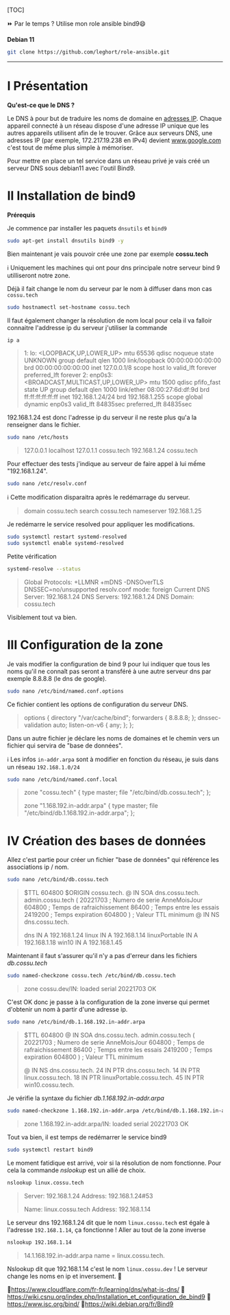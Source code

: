 [TOC]

⏩ Par le temps ? Utilise mon role ansible bind9:smile:

**Debian 11**

```bash
git clone https://github.com/leghort/role-ansible.git
```
---

# I Présentation

**Qu'est-ce que le DNS ?**

Le DNS à pour but de traduire les noms de domaine en [adresses IP](https://fr.wikipedia.org/wiki/Adresse_IP). Chaque appareil connecté à un réseau dispose d'une adresse IP unique que  les autres appareils utilisent afin de le trouver. Grâce aux serveurs  DNS, une adresses IP (par exemple, 172.217.19.238 en IPv4) devient www.google.com c'est tout de mếme plus simple à mémoriser.

Pour mettre en place un tel service dans un réseau privé je vais créé un serveur DNS sous debian11  avec l'outil Bind9.

# II Installation de bind9

**Prérequis**

Je commence par installer les paquets `dnsutils` et `bind9`

```bash
sudo apt-get install dnsutils bind9 -y
```

Bien maintenant je vais pouvoir crée une zone par exemple **cossu.tech**

ℹ️ Uniquement les machines qui ont pour dns principale notre serveur bind 9 utilliseront notre zone.

Déjà il fait change le nom du serveur par le nom à diffuser dans mon cas `cossu.tech`

```bash
sudo hostnamectl set-hostname cossu.tech
```

Il faut également changer la résolution de nom local pour cela il va falloir connaitre l'addresse ip du serveur j'utiliser la commande

```bash
ip a
```

>1: lo: <LOOPBACK,UP,LOWER_UP> mtu 65536 qdisc noqueue state UNKNOWN group default qlen 1000
>link/loopback 00:00:00:00:00:00 brd 00:00:00:00:00:00
>inet 127.0.0.1/8 scope host lo
>valid_lft forever preferred_lft forever
>2: enp0s3: <BROADCAST,MULTICAST,UP,LOWER_UP> mtu 1500 qdisc pfifo_fast state UP group default qlen 1000
>link/ether 08:00:27:6d:df:9d brd ff:ff:ff:ff:ff:ff
>inet 192.168.1.24/24 brd 192.168.1.255 scope global dynamic enp0s3
>valid_lft 84835sec preferred_lft 84835sec

192.168.1.24 est donc l'adresse ip du serveur il ne reste plus qu'a la renseigner dans le fichier.

```bash
sudo nano /etc/hosts
```

>127.0.0.1       localhost
>127.0.1.1       cossu.tech
>192.168.1.24    cossu.tech

Pour effectuer des tests j'indique au serveur de faire appel à lui mếme "192.168.1.24".
```bash
sudo nano /etc/resolv.conf
```

ℹ️ Cette modification disparaitra après le redémarrage du serveur.

>domain cossu.tech
>search cossu.tech
>nameserver 192.168.1.25

Je redémarre le service resolved pour appliquer les modifications.
```bash
sudo systemctl restart systemd-resolved
sudo systemctl enable systemd-resolved
```
Petite vérification
```bash
systemd-resolve --status
```

>Global
>   Protocols: +LLMNR +mDNS -DNSOverTLS DNSSEC=no/unsupported
>resolv.conf mode: foreign
>Current DNS Server: 192.168.1.24
> DNS Servers: 192.168.1.24
>  DNS Domain: cossu.tech

Visiblement tout va bien. 

# III Configuration de la zone

Je vais modifier la configuration de bind 9 pour lui indiquer que tous les noms qu'il ne connaît pas seront a transféré à une autre serveur dns par exemple 8.8.8.8 (le dns de google).

```bash
sudo nano /etc/bind/named.conf.options
```

Ce fichier contient les options de configuration du serveur DNS. 

>options {
>             directory "/var/cache/bind";
>        forwarders {
>                     8.8.8.8;
>             };
>             dnssec-validation auto;
>        listen-on-v6 { any; };
>     };

Dans un autre  fichier je déclare les noms de domaines et le chemin vers un fichier qui servira de "base de données".

ℹ️ Les infos `in-addr.arpa` sont à modifier en fonction du réseau, je suis dans un réseau `192.168.1.0/24`

```bash
sudo nano /etc/bind/named.conf.local
```

>zone "cossu.tech" {
>        type master;
>        file "/etc/bind/db.cossu.tech";
>};
>
>zone "1.168.192.in-addr.arpa" {
>        type master;
>        file "/etc/bind/db.1.168.192.in-addr.arpa";
>};

# IV Création des bases de données

Allez c'est partie pour créer un fichier "base de données" qui référence les associations ip / nom.

```bash
sudo nano /etc/bind/db.cossu.tech
```
>$TTL 604800
>$ORIGIN cossu.tech.
>@       IN      SOA     dns.cossu.tech. admin.cossu.tech (
>                   20221703    ; Numero de serie AnneMoisJour
>                   604800      ; Temps de rafraichissement
>                   86400       ; Temps entre les essais
>                   2419200     ; Temps expiration
>                   604800 )    ; Valeur TTL minimum
>@       IN NS dns.cossu.tech.
>
>dns                     IN A 192.168.1.24
>linux                   IN A 192.168.1.14
>linuxPortable           IN A 192.168.1.18
>win10                   IN A 192.168.1.45

Maintenant il faut s'assurer qu'il n'y a pas d'erreur dans les fichiers *db.cossu.tech*

 ```bash
sudo named-checkzone cossu.tech /etc/bind/db.cossu.tech
 ```

>zone cossu.dev/IN: loaded serial 20221703
>OK

C'est OK donc je passe à la configuration de la zone inverse qui permet d'obtenir un nom à partir d'une adresse ip.

```bash
sudo nano /etc/bind/db.1.168.192.in-addr.arpa
```
>$TTL    604800
>@       IN      SOA     dns.cossu.tech. admin.cossu.tech (
>                        20221703    ; Numero de serie AnneMoisJour
>                        604800      ; Temps de rafraichissement
>                        86400       ; Temps entre les essais
>                        2419200     ; Temps expiration
>                        604800 )    ; Valeur TTL minimum
>
>@       IN      NS     dns.cossu.tech.
>24      IN      PTR    dns.cossu.tech.
>14      IN      PTR    linux.cossu.tech.
>18      IN      PTR    linuxPortable.cossu.tech.
>45      IN      PTR    win10.cossu.tech.

 Je vérifie la syntaxe du fichier *db.1.168.192.in-addr.arpa*

```bash
sudo named-checkzone 1.168.192.in-addr.arpa /etc/bind/db.1.168.192.in-addr.arpa
```

>zone 1.168.192.in-addr.arpa/IN: loaded serial 20221703
>OK

Tout va bien, il est temps de redémarrer le service bind9

```bash
sudo systemctl restart bind9
```
Le moment fatidique est arrivé, voir si la résolution de nom fonctionne. Pour cela la commande *nslookup* est un allié de choix.

```bash
nslookup linux.cossu.tech
```

>Server:		192.168.1.24
>Address:	192.168.1.24#53
>
>Name:	linux.cossu.tech
>Address: 192.168.1.14

Le serveur dns 192.168.1.24 dit que le nom `linux.cossu.tech` est égale à l'adresse `192.168.1.14`, ça fonctionne ! Aller au tout de la zone inverse

```bash
nslookup 192.168.1.14
```

> 14.1.168.192.in-addr.arpa	name = linux.cossu.tech.

Nslookup dit que 192.168.1.14 c'est le nom `linux.cossu.dev` ! Le serveur change les noms en ip et inversement. 🤩

📝https://www.cloudflare.com/fr-fr/learning/dns/what-is-dns/
📝https://wiki.csnu.org/index.php/Installation_et_configuration_de_bind9
📝https://www.isc.org/bind/
📝https://wiki.debian.org/fr/Bind9